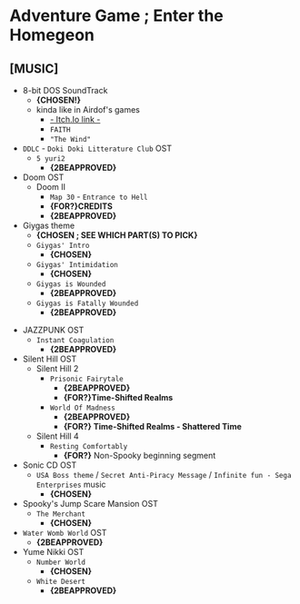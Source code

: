 # Adventure Game ; Enter the Homegeon

## [MUSIC]

- 8-bit DOS SoundTrack
  - **{CHOSEN!}**
  - kinda like in Airdof's games
      - [- Itch.Io link -](https://airdorf.itch.io/)
      - `FAITH`
      - `"The Wind"`
- `DDLC` - `Doki Doki Litterature Club` OST
  - `5 yuri2`
      - **{2BEAPPROVED}**
- Doom OST
  - Doom II
      - `Map 30` - `Entrance to Hell`
      - **{FOR?}CREDITS**
      - **{2BEAPPROVED}**
- Giygas theme
  - **{CHOSEN ; SEE WHICH PART(S) TO PICK}**
  - `Giygas' Intro`
      - **{CHOSEN}**
  - `Giygas' Intimidation`
      - **{CHOSEN}**
  - `Giygas is Wounded`
      - **{2BEAPPROVED}**
  - `Giygas is Fatally Wounded`
      - **{2BEAPPROVED}**
<!--- **{TODO:Lower Floors}** -->
- JAZZPUNK OST
  - `Instant Coagulation`
      - **{2BEAPPROVED}**
- Silent Hill OST
  - Silent Hill 2
      - `Prisonic Fairytale`
          - **{2BEAPPROVED}**
          - **{FOR?}Time-Shifted Realms**
      - `World Of Madness`
          - **{2BEAPPROVED}**
          - **{FOR?} Time-Shifted Realms - Shattered Time**
  - Silent Hill 4
    - `Resting Comfortably`
      - **{FOR?}** Non-Spooky beginning segment
- Sonic CD OST
  - `USA Boss theme` / `Secret Anti-Piracy Message` / `Infinite fun - Sega Enterprises` music
      - **{CHOSEN}**
- Spooky's Jump Scare Mansion OST
  - `The Merchant`
      - **{CHOSEN}**
- `Water Womb World` OST
  - **{2BEAPPROVED}**
- Yume Nikki OST
  - `Number World`
      - **{CHOSEN}**
  - `White Desert`
      - **{2BEAPPROVED}**